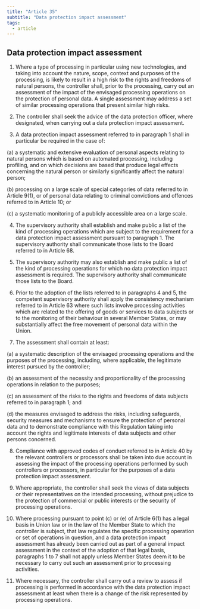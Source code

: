 ```yaml
---
title: "Article 35"
subtitle: "Data protection impact assessment"
tags:
  - article
---
```

## Data protection impact assessment

1. Where a type of processing in particular using new technologies, and taking into account the nature, scope, context and purposes of the processing, is likely to result in a high risk to the rights and freedoms of natural persons, the controller shall, prior to the processing, carry out an assessment of the impact of the envisaged processing operations on the protection of personal data. A single assessment may address a set of similar processing operations that present similar high risks.

2. The controller shall seek the advice of the data protection officer, where designated, when carrying out a data protection impact assessment.

3. A data protection impact assessment referred to in paragraph 1 shall in particular be required in the case of:

(a) a systematic and extensive evaluation of personal aspects relating to natural persons which is based on automated processing, including profiling, and on which decisions are based that produce legal effects concerning the natural person or similarly significantly affect the natural person;

(b) processing on a large scale of special categories of data referred to in Article 9(1), or of personal data relating to criminal convictions and offences referred to in Article 10; or

(c) a systematic monitoring of a publicly accessible area on a large scale.

4. The supervisory authority shall establish and make public a list of the kind of processing operations which are subject to the requirement for a data protection impact assessment pursuant to paragraph 1. The supervisory authority shall communicate those lists to the Board referred to in Article 68.

5. The supervisory authority may also establish and make public a list of the kind of processing operations for which no data protection impact assessment is required. The supervisory authority shall communicate those lists to the Board.

6. Prior to the adoption of the lists referred to in paragraphs 4 and 5, the competent supervisory authority shall apply the consistency mechanism referred to in Article 63 where such lists involve processing activities which are related to the offering of goods or services to data subjects or to the monitoring of their behaviour in several Member States, or may substantially affect the free movement of personal data within the Union.

7. The assessment shall contain at least:

(a) a systematic description of the envisaged processing operations and the purposes of the processing, including, where applicable, the legitimate interest pursued by the controller;

(b) an assessment of the necessity and proportionality of the processing operations in relation to the purposes;

(c) an assessment of the risks to the rights and freedoms of data subjects referred to in paragraph 1; and

(d) the measures envisaged to address the risks, including safeguards, security measures and mechanisms to ensure the protection of personal data and to demonstrate compliance with this Regulation taking into account the rights and legitimate interests of data subjects and other persons concerned.

8. Compliance with approved codes of conduct referred to in Article 40 by the relevant controllers or processors shall be taken into due account in assessing the impact of the processing operations performed by such controllers or processors, in particular for the purposes of a data protection impact assessment.

9. Where appropriate, the controller shall seek the views of data subjects or their representatives on the intended processing, without prejudice to the protection of commercial or public interests or the security of processing operations.

10. Where processing pursuant to point (c) or (e) of Article 6(1) has a legal basis in Union law or in the law of the Member State to which the controller is subject, that law regulates the specific processing operation or set of operations in question, and a data protection impact assessment has already been carried out as part of a general impact assessment in the context of the adoption of that legal basis, paragraphs 1 to 7 shall not apply unless Member States deem it to be necessary to carry out such an assessment prior to processing activities.

11. Where necessary, the controller shall carry out a review to assess if processing is performed in accordance with the data protection impact assessment at least when there is a change of the risk represented by processing operations.
